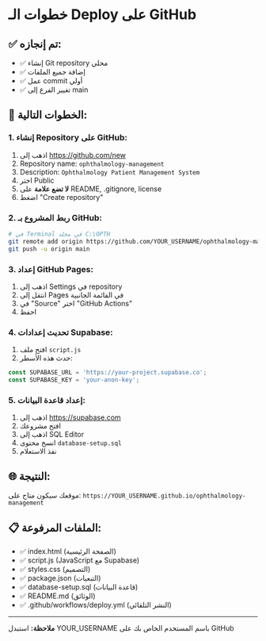 # خطوات الـ Deploy على GitHub

## ✅ تم إنجازه:
- ✅ إنشاء Git repository محلي
- ✅ إضافة جميع الملفات
- ✅ عمل commit أولي
- ✅ تغيير الفرع إلى main

## 🔄 الخطوات التالية:

### 1. إنشاء Repository على GitHub:
1. اذهب إلى https://github.com/new
2. Repository name: `ophthalmology-management`
3. Description: `Ophthalmology Patient Management System`
4. اختر Public
5. **لا تضع علامة** على README, .gitignore, license
6. اضغط "Create repository"

### 2. ربط المشروع بـ GitHub:
```bash
# في Terminal في مجلد C:\OPTH
git remote add origin https://github.com/YOUR_USERNAME/ophthalmology-management.git
git push -u origin main
```

### 3. إعداد GitHub Pages:
1. اذهب إلى Settings في repository
2. انتقل إلى Pages في القائمة الجانبية
3. في "Source" اختر "GitHub Actions"
4. احفظ

### 4. تحديث إعدادات Supabase:
1. افتح ملف `script.js`
2. حدث هذه الأسطر:
```javascript
const SUPABASE_URL = 'https://your-project.supabase.co';
const SUPABASE_KEY = 'your-anon-key';
```

### 5. إعداد قاعدة البيانات:
1. اذهب إلى https://supabase.com
2. افتح مشروعك
3. اذهب إلى SQL Editor
4. انسخ محتوى `database-setup.sql`
5. نفذ الاستعلام

## 🌐 النتيجة:
موقعك سيكون متاح على:
`https://YOUR_USERNAME.github.io/ophthalmology-management`

## 📋 الملفات المرفوعة:
- ✅ index.html (الصفحة الرئيسية)
- ✅ script.js (JavaScript مع Supabase)
- ✅ styles.css (التصميم)
- ✅ package.json (التبعيات)
- ✅ database-setup.sql (قاعدة البيانات)
- ✅ README.md (الوثائق)
- ✅ .github/workflows/deploy.yml (النشر التلقائي)

---
**ملاحظة:** استبدل YOUR_USERNAME باسم المستخدم الخاص بك على GitHub
